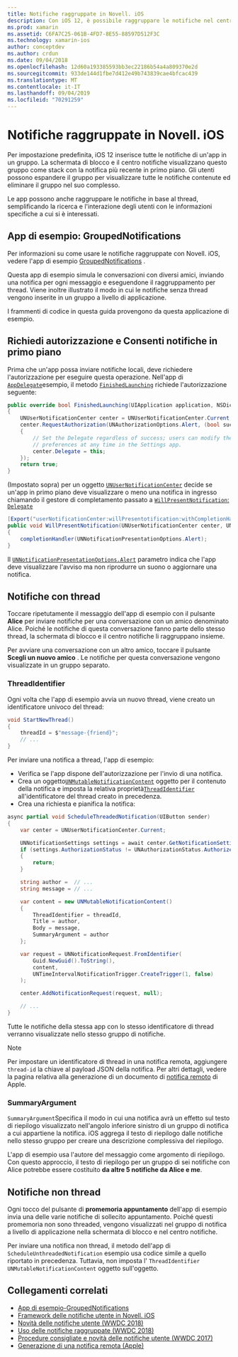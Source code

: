 ```yaml
---
title: Notifiche raggruppate in Novell. iOS
description: Con iOS 12, è possibile raggruppare le notifiche nel centro notifiche o nella schermata di blocco in base all'applicazione o al thread. Questo documento descrive come inviare notifiche con thread e senza Threading con Novell. iOS.
ms.prod: xamarin
ms.assetid: C6FA7C25-061B-4FD7-8E55-88597D512F3C
ms.technology: xamarin-ios
author: conceptdev
ms.author: crdun
ms.date: 09/04/2018
ms.openlocfilehash: 12d60a193385593bb3ec22186b54a4a809370e2d
ms.sourcegitcommit: 933de144d1fbe7d412e49b743839cae4bfcac439
ms.translationtype: MT
ms.contentlocale: it-IT
ms.lasthandoff: 09/04/2019
ms.locfileid: "70291259"
---
```

# <a name="grouped-notifications-in-xamarinios"></a>Notifiche raggruppate in Novell. iOS

Per impostazione predefinita, iOS 12 inserisce tutte le notifiche di un'app in un gruppo. La schermata di blocco e il centro notifiche visualizzano questo gruppo come stack con la notifica più recente in primo piano. Gli utenti possono espandere il gruppo per visualizzare tutte le notifiche contenute ed eliminare il gruppo nel suo complesso.

Le app possono anche raggruppare le notifiche in base al thread, semplificando la ricerca e l'interazione degli utenti con le informazioni specifiche a cui si è interessati.

## <a name="sample-app-groupednotifications"></a>App di esempio: GroupedNotifications

Per informazioni su come usare le notifiche raggruppate con Novell. iOS, vedere l'app di esempio [GroupedNotifications](https://docs.microsoft.com/samples/xamarin/ios-samples/ios12-groupednotifications) .

Questa app di esempio simula le conversazioni con diversi amici, inviando una notifica per ogni messaggio e eseguendone il raggruppamento per thread. Viene inoltre illustrato il modo in cui le notifiche senza thread vengono inserite in un gruppo a livello di applicazione.

I frammenti di codice in questa guida provengono da questa applicazione di esempio.

## <a name="request-authorization-and-allow-foreground-notifications"></a>Richiedi autorizzazione e Consenti notifiche in primo piano

Prima che un'app possa inviare notifiche locali, deve richiedere l'autorizzazione per eseguire questa operazione. Nell'app di [`AppDelegate`](xref:UIKit.UIApplicationDelegate)esempio, il metodo [`FinishedLaunching`](xref:UIKit.UIApplicationDelegate.FinishedLaunching(UIKit.UIApplication,Foundation.NSDictionary)) richiede l'autorizzazione seguente:

```csharp
public override bool FinishedLaunching(UIApplication application, NSDictionary launchOptions)
{
    UNUserNotificationCenter center = UNUserNotificationCenter.Current;
    center.RequestAuthorization(UNAuthorizationOptions.Alert, (bool success, NSError error) =>
    {
        // Set the Delegate regardless of success; users can modify their notification
        // preferences at any time in the Settings app.
        center.Delegate = this;
    });
    return true;
}
```

(Impostato sopra) per un oggetto [`UNUserNotificationCenter`](xref:UserNotifications.UNUserNotificationCenter) decide se un'app in primo piano deve visualizzare o meno una notifica in ingresso chiamando il gestore di completamento passato a [`WillPresentNotification`:](xref:UserNotifications.UNUserNotificationCenterDelegate_Extensions.WillPresentNotification(UserNotifications.IUNUserNotificationCenterDelegate,UserNotifications.UNUserNotificationCenter,UserNotifications.UNNotification,System.Action{UserNotifications.UNNotificationPresentationOptions})) [`Delegate`](xref:UserNotifications.UNUserNotificationCenter.Delegate)

```csharp
[Export("userNotificationCenter:willPresentotification:withCompletionHandler:")]
public void WillPresentNotification(UNUserNotificationCenter center, UNNotification notification, System.Action<UNNotificationPresentationOptions> completionHandler)
{
    completionHandler(UNNotificationPresentationOptions.Alert);
}
```

Il [`UNNotificationPresentationOptions.Alert`](xref:UserNotifications.UNNotificationPresentationOptions) parametro indica che l'app deve visualizzare l'avviso ma non riprodurre un suono o aggiornare una notifica.

## <a name="threaded-notifications"></a>Notifiche con thread

Toccare ripetutamente il messaggio dell'app di esempio con il pulsante **Alice** per inviare notifiche per una conversazione con un amico denominato Alice.
Poiché le notifiche di questa conversazione fanno parte dello stesso thread, la schermata di blocco e il centro notifiche li raggruppano insieme.

Per avviare una conversazione con un altro amico, toccare il pulsante **Scegli un nuovo amico** . Le notifiche per questa conversazione vengono visualizzate in un gruppo separato.

### <a name="threadidentifier"></a>ThreadIdentifier

Ogni volta che l'app di esempio avvia un nuovo thread, viene creato un identificatore univoco del thread:

```csharp
void StartNewThread()
{
    threadId = $"message-{friend}";
    // ...
}
```

Per inviare una notifica a thread, l'app di esempio:

- Verifica se l'app dispone dell'autorizzazione per l'invio di una notifica.
- Crea un oggetto[`UNMutableNotificationContent`](xref:UserNotifications.UNMutableNotificationContent)
oggetto per il contenuto della notifica e imposta la relativa proprietà[`ThreadIdentifier`](xref:UserNotifications.UNMutableNotificationContent.ThreadIdentifier)
all'identificatore del thread creato in precedenza.
- Crea una richiesta e pianifica la notifica:

```csharp
async partial void ScheduleThreadedNotification(UIButton sender)
{
    var center = UNUserNotificationCenter.Current;

    UNNotificationSettings settings = await center.GetNotificationSettingsAsync();
    if (settings.AuthorizationStatus != UNAuthorizationStatus.Authorized)
    {
        return;
    }

    string author =  // ...
    string message = // ...

    var content = new UNMutableNotificationContent()
    {
        ThreadIdentifier = threadId,
        Title = author,
        Body = message,
        SummaryArgument = author
    };

    var request = UNNotificationRequest.FromIdentifier(
        Guid.NewGuid().ToString(),
        content,
        UNTimeIntervalNotificationTrigger.CreateTrigger(1, false)
    );

    center.AddNotificationRequest(request, null);

    // ...
}
```

Tutte le notifiche della stessa app con lo stesso identificatore di thread verranno visualizzate nello stesso gruppo di notifiche.

> [!NOTE]
> Per impostare un identificatore di thread in una notifica remota, aggiungere `thread-id` la chiave al payload JSON della notifica. Per altri dettagli, vedere la pagina relativa alla generazione di un documento di [notifica remoto](https://developer.apple.com/documentation/usernotifications/setting_up_a_remote_notification_server/generating_a_remote_notification) di Apple.

### <a name="summaryargument"></a>SummaryArgument

`SummaryArgument`Specifica il modo in cui una notifica avrà un effetto sul testo di riepilogo visualizzato nell'angolo inferiore sinistro di un gruppo di notifica a cui appartiene la notifica. iOS aggrega il testo di riepilogo dalle notifiche nello stesso gruppo per creare una descrizione complessiva del riepilogo.

L'app di esempio usa l'autore del messaggio come argomento di riepilogo. Con questo approccio, il testo di riepilogo per un gruppo di sei notifiche con Alice potrebbe essere costituito **da altre 5 notifiche da Alice e me**.

## <a name="unthreaded-notifications"></a>Notifiche non thread

Ogni tocco del pulsante di **promemoria appuntamento** dell'app di esempio invia una delle varie notifiche di sollecito appuntamento. Poiché questi promemoria non sono threaded, vengono visualizzati nel gruppo di notifica a livello di applicazione nella schermata di blocco e nel centro notifiche.

Per inviare una notifica non thread, il metodo dell'app di `ScheduleUnthreadedNotification` esempio usa codice simile a quello riportato in precedenza.
Tuttavia, non imposta l' `ThreadIdentifier` `UNMutableNotificationContent` oggetto sull'oggetto.

## <a name="related-links"></a>Collegamenti correlati

- [App di esempio-GroupedNotifications](https://docs.microsoft.com/samples/xamarin/ios-samples/ios12-groupednotifications)
- [Framework delle notifiche utente in Novell. iOS](~/ios/platform/user-notifications/index.md)
- [Novità delle notifiche utente (WWDC 2018)](https://developer.apple.com/videos/play/wwdc2018/710/)
- [Uso delle notifiche raggruppate (WWDC 2018)](https://developer.apple.com/videos/play/wwdc2018/711/)
- [Procedure consigliate e novità delle notifiche utente (WWDC 2017)](https://developer.apple.com/videos/play/wwdc2017/708/)
- [Generazione di una notifica remota (Apple)](https://developer.apple.com/documentation/usernotifications/setting_up_a_remote_notification_server/generating_a_remote_notification)
